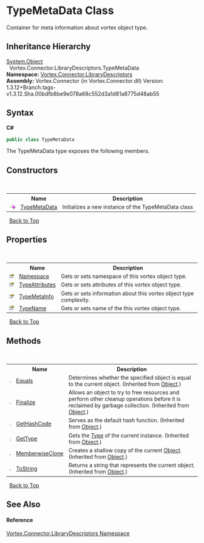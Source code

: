 # TypeMetaData Class
 

Container for meta information about vortex object type.


## Inheritance Hierarchy
<a href="https://docs.microsoft.com/dotnet/api/system.object" target="_blank">System.Object</a><br />&nbsp;&nbsp;Vortex.Connector.LibraryDescriptors.TypeMetaData<br />
**Namespace:**&nbsp;<a href="N_Vortex_Connector_LibraryDescriptors.md">Vortex.Connector.LibraryDescriptors</a><br />**Assembly:**&nbsp;Vortex.Connector (in Vortex.Connector.dll) Version: 1.3.12+Branch.tags-v1.3.12.Sha.00bdfb8be9e078a68c552d3a1d81a8775d48ab55

## Syntax

**C#**<br />
``` C#
public class TypeMetaData
```

The TypeMetaData type exposes the following members.


## Constructors
&nbsp;<table><tr><th></th><th>Name</th><th>Description</th></tr><tr><td>![Public method](media/pubmethod.gif "Public method")</td><td><a href="M_Vortex_Connector_LibraryDescriptors_TypeMetaData__ctor.md">TypeMetaData</a></td><td>
Initializes a new instance of the TypeMetaData class</td></tr></table>&nbsp;
<a href="#typemetadata-class">Back to Top</a>

## Properties
&nbsp;<table><tr><th></th><th>Name</th><th>Description</th></tr><tr><td>![Public property](media/pubproperty.gif "Public property")</td><td><a href="P_Vortex_Connector_LibraryDescriptors_TypeMetaData_Namespace.md">Namespace</a></td><td>
Gets or sets namespace of this vortex object type.</td></tr><tr><td>![Public property](media/pubproperty.gif "Public property")</td><td><a href="P_Vortex_Connector_LibraryDescriptors_TypeMetaData_TypeAttributes.md">TypeAttributes</a></td><td>
Gets or sets attributes of this vortex object type.</td></tr><tr><td>![Public property](media/pubproperty.gif "Public property")</td><td><a href="P_Vortex_Connector_LibraryDescriptors_TypeMetaData_TypeMetaInfo.md">TypeMetaInfo</a></td><td>
Gets or sets information about this vortex object type complexity.</td></tr><tr><td>![Public property](media/pubproperty.gif "Public property")</td><td><a href="P_Vortex_Connector_LibraryDescriptors_TypeMetaData_TypeName.md">TypeName</a></td><td>
Gets or sets name of the this vortex object type.</td></tr></table>&nbsp;
<a href="#typemetadata-class">Back to Top</a>

## Methods
&nbsp;<table><tr><th></th><th>Name</th><th>Description</th></tr><tr><td>![Public method](media/pubmethod.gif "Public method")</td><td><a href="https://docs.microsoft.com/dotnet/api/system.object.equals#System_Object_Equals_System_Object_" target="_blank">Equals</a></td><td>
Determines whether the specified object is equal to the current object.
 (Inherited from <a href="https://docs.microsoft.com/dotnet/api/system.object" target="_blank">Object</a>.)</td></tr><tr><td>![Protected method](media/protmethod.gif "Protected method")</td><td><a href="https://docs.microsoft.com/dotnet/api/system.object.finalize#System_Object_Finalize" target="_blank">Finalize</a></td><td>
Allows an object to try to free resources and perform other cleanup operations before it is reclaimed by garbage collection.
 (Inherited from <a href="https://docs.microsoft.com/dotnet/api/system.object" target="_blank">Object</a>.)</td></tr><tr><td>![Public method](media/pubmethod.gif "Public method")</td><td><a href="https://docs.microsoft.com/dotnet/api/system.object.gethashcode#System_Object_GetHashCode" target="_blank">GetHashCode</a></td><td>
Serves as the default hash function.
 (Inherited from <a href="https://docs.microsoft.com/dotnet/api/system.object" target="_blank">Object</a>.)</td></tr><tr><td>![Public method](media/pubmethod.gif "Public method")</td><td><a href="https://docs.microsoft.com/dotnet/api/system.object.gettype#System_Object_GetType" target="_blank">GetType</a></td><td>
Gets the <a href="https://docs.microsoft.com/dotnet/api/system.type" target="_blank">Type</a> of the current instance.
 (Inherited from <a href="https://docs.microsoft.com/dotnet/api/system.object" target="_blank">Object</a>.)</td></tr><tr><td>![Protected method](media/protmethod.gif "Protected method")</td><td><a href="https://docs.microsoft.com/dotnet/api/system.object.memberwiseclone#System_Object_MemberwiseClone" target="_blank">MemberwiseClone</a></td><td>
Creates a shallow copy of the current <a href="https://docs.microsoft.com/dotnet/api/system.object" target="_blank">Object</a>.
 (Inherited from <a href="https://docs.microsoft.com/dotnet/api/system.object" target="_blank">Object</a>.)</td></tr><tr><td>![Public method](media/pubmethod.gif "Public method")</td><td><a href="https://docs.microsoft.com/dotnet/api/system.object.tostring#System_Object_ToString" target="_blank">ToString</a></td><td>
Returns a string that represents the current object.
 (Inherited from <a href="https://docs.microsoft.com/dotnet/api/system.object" target="_blank">Object</a>.)</td></tr></table>&nbsp;
<a href="#typemetadata-class">Back to Top</a>

## See Also


#### Reference
<a href="N_Vortex_Connector_LibraryDescriptors.md">Vortex.Connector.LibraryDescriptors Namespace</a><br />